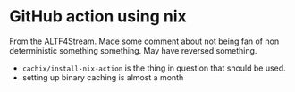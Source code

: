 # GitHub action using nix

From the ALTF4Stream. Made some comment about not being fan of non deterministic something something. May have reversed something.

- `cachix/install-nix-action` is the thing in question that should be used.
- setting up binary caching is almost a month